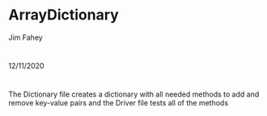 # ArrayDictionary

Jim Fahey
#
12/11/2020
#
The Dictionary file creates a dictionary with all needed methods to add and remove key-value pairs and the Driver file tests all of the methods

